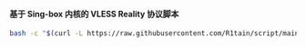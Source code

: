 #### 基于 Sing-box 内核的 VLESS Reality 协议脚本

```bash
bash -c "$(curl -L https://raw.githubusercontent.com/R1tain/script/main/reality.sh)"
```
